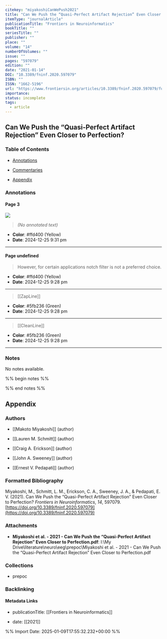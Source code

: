 ```yaml
---
citekey: "miyakoshiCanWePush2021"
title: "Can We Push the “Quasi-Perfect Artifact Rejection” Even Closer to Perfection?"
itemType: "journalArticle"
publicationTitle: "Frontiers in Neuroinformatics"
bookTitle: ""
seriesTitle: ""
publisher: ""
place: ""
volume: "14"
numberOfVolumes: ""
issue: ""
pages: "597079"
edition: ""
date: "2021-01-14"
DOI: "10.3389/fninf.2020.597079"
ISBN: ""
ISSN: "1662-5196"
url: "https://www.frontiersin.org/articles/10.3389/fninf.2020.597079/full"
importance: 
status: incomplete
tags:
  - article
---
```


## Can We Push the “Quasi-Perfect Artifact Rejection” Even Closer to Perfection?

### Table of Contents

- [Annotations](#annotations)

+ [Commentaries](#commentaries)

- [Appendix](#appendix)

### Annotations




#### Page 3




![](<0 - Supplementary/images/miyakoshiCanWePush2021.md/image-3-x38-y272.png>)



> *(No annotated text)*




- **Color**: #ffd400 (Yellow)
- **Date**: 2024-12-25 9:31 pm

---



#### Page undefined







> However, for certain applications notch filter is not a preferred choice.





- **Color**: #ffd400 (Yellow)
- **Date**: 2024-12-25 9:28 pm

---








> [[ZapLine]]





- **Color**: #5fb236 (Green)
- **Date**: 2024-12-25 9:28 pm

---








> [[CleanLine]]





- **Color**: #5fb236 (Green)
- **Date**: 2024-12-25 9:28 pm

---





### Notes


No notes available.


%% begin notes %%

<!-- Write your personal notes here -->

%% end notes %%

## Appendix

### Authors


- [[Makoto Miyakoshi]] (author)

- [[Lauren M. Schmitt]] (author)

- [[Craig A. Erickson]] (author)

- [[John A. Sweeney]] (author)

- [[Ernest V. Pedapati]] (author)




### Formatted Bibliography

Miyakoshi, M., Schmitt, L. M., Erickson, C. A., Sweeney, J. A., & Pedapati, E. V. (2021). Can We Push the “Quasi-Perfect Artifact Rejection” Even Closer to Perfection? _Frontiers in Neuroinformatics_, _14_, 597079. [https://doi.org/10.3389/fninf.2020.597079](https://doi.org/10.3389/fninf.2020.597079)




### Attachments


- **Miyakoshi et al. - 2021 - Can We Push the “Quasi-Perfect Artifact Rejection” Even Closer to Perfection.pdf**: I:\My Drive\literature\neuro\eeg\prepoc\Miyakoshi et al. - 2021 - Can We Push the “Quasi-Perfect Artifact Rejection” Even Closer to Perfection.pdf




### Collections


- prepoc





### Backlinking


#### Metadata Links


- publicationTitle: [[Frontiers in Neuroinformatics]]




- date: [[2021]]






%% Import Date: 2025-01-09T17:55:32.232+00:00 %%
